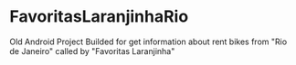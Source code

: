 # FavoritasLaranjinhaRio
Old Android Project Builded for get information about rent bikes from "Rio de Janeiro" called by "Favoritas Laranjinha"
